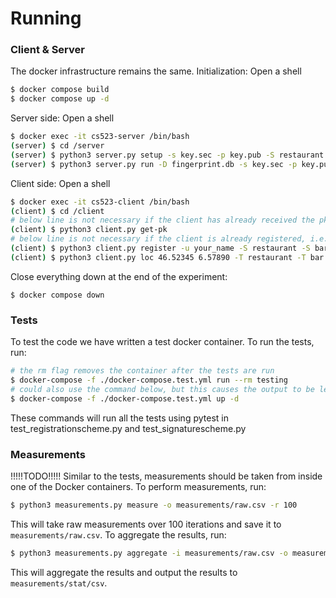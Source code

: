 # Running
### Client & Server
The docker infrastructure remains the same.
Initialization:
Open a shell
```bash
$ docker compose build
$ docker compose up -d
```
Server side:
Open a shell
```bash
$ docker exec -it cs523-server /bin/bash
(server) $ cd /server
(server) $ python3 server.py setup -s key.sec -p key.pub -S restaurant -S bar -S dojo
(server) $ python3 server.py run -D fingerprint.db -s key.sec -p key.pub
```
Client side:
Open a shell
```bash
$ docker exec -it cs523-client /bin/bash
(client) $ cd /client
# below line is not necessary if the client has already received the pk key, i.e. key-client.pub exists.
(client) $ python3 client.py get-pk
# below line is not necessary if the client is already registered, i.e. the anon.cred file exists.
(client) $ python3 client.py register -u your_name -S restaurant -S bar -S dojo
(client) $ python3 client.py loc 46.52345 6.57890 -T restaurant -T bar
```

Close everything down at the end of the experiment:
```
$ docker compose down
```

### Tests
To test the code we have written a test docker container. To run the tests, run:
```bash
# the rm flag removes the container after the tests are run
$ docker-compose -f ./docker-compose.test.yml run --rm testing
# could also use the command below, but this causes the output to be less readable, thus not recommended
$ docker-compose -f ./docker-compose.test.yml up -d 
```
These commands will run all the tests using pytest in test_registrationscheme.py and test_signaturescheme.py

### Measurements
!!!!!TODO!!!!!
Similar to the tests, measurements should be taken from inside one of the Docker containers. To perform measurements, run:

```bash
$ python3 measurements.py measure -o measurements/raw.csv -r 100
```

This will take raw measurements over 100 iterations and save it to `measurements/raw.csv`. To aggregate the results, run:

```bash
$ python3 measurements.py aggregate -i measurements/raw.csv -o measurements/stat.csv
```

This will aggregate the results and output the results to `measurements/stat/csv`.
